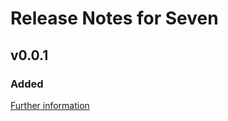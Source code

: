 # Release Notes for Seven

## v0.0.1

### Added
[Further information](https://developers.plentymarkets.com/marketplace/plugin-requirements#marketplace-changelog)